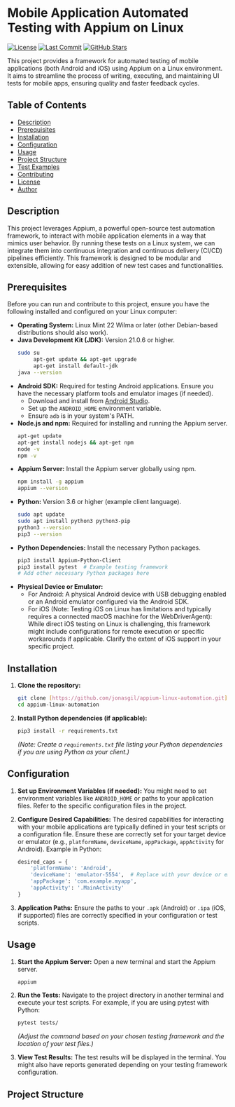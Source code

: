 # Mobile Application Automated Testing with Appium on Linux

[![License](https://img.shields.io/badge/License-MIT-yellow.svg)](https://opensource.org/licenses/MIT)
[![Last Commit](https://img.shields.io/github/last-commit/jonasgil/appium-linux-automation.svg)](https://github.com/jonasgil/appium-linux-automation/commits/main)
[![GitHub Stars](https://img.shields.io/github/stars/jonasgil/appium-linux-automation.svg?style=social)](https://github.com/jonasgil/appium-linux-automation/stargazers)

This project provides a framework for automated testing of mobile applications (both Android and iOS) using Appium on a Linux environment. It aims to streamline the process of writing, executing, and maintaining UI tests for mobile apps, ensuring quality and faster feedback cycles.

## Table of Contents

- [Description](#description)
- [Prerequisites](#prerequisites)
- [Installation](#installation)
- [Configuration](#configuration)
- [Usage](#usage)
- [Project Structure](#project-structure)
- [Test Examples](#test-examples)
- [Contributing](#contributing)
- [License](#license)
- [Author](#author)

## Description

This project leverages Appium, a powerful open-source test automation framework, to interact with mobile application elements in a way that mimics user behavior. By running these tests on a Linux system, we can integrate them into continuous integration and continuous delivery (CI/CD) pipelines efficiently. This framework is designed to be modular and extensible, allowing for easy addition of new test cases and functionalities.

## Prerequisites

Before you can run and contribute to this project, ensure you have the following installed and configured on your Linux computer:

* **Operating System:** Linux Mint 22 Wilma or later (other Debian-based distributions should also work).
* **Java Development Kit (JDK):** Version 21.0.6 or higher.
    ```bash
    sudo su
         apt-get update && apt-get upgrade
         apt-get install default-jdk
    java --version
    ```
* **Android SDK:** Required for testing Android applications. Ensure you have the necessary platform tools and emulator images (if needed).
    * Download and install from [Android Studio](https://developer.android.com/studio).
    * Set up the `ANDROID_HOME` environment variable.
    * Ensure `adb` is in your system's PATH.
* **Node.js and npm:** Required for installing and running the Appium server.
    ```bash
    apt-get update
    apt-get install nodejs && apt-get npm
    node -v
    npm -v
    ```
* **Appium Server:** Install the Appium server globally using npm.
    ```bash
    npm install -g appium
    appium --version
    ```
* **Python:** Version 3.6 or higher (example client language).
    ```bash
    sudo apt update
    sudo apt install python3 python3-pip
    python3 --version
    pip3 --version
    ```
* **Python Dependencies:** Install the necessary Python packages.
    ```bash
    pip3 install Appium-Python-Client
    pip3 install pytest  # Example testing framework
    # Add other necessary Python packages here
    ```
* **Physical Device or Emulator:**
    * For Android: A physical Android device with USB debugging enabled or an Android emulator configured via the Android SDK.
    * For iOS (Note: Testing iOS on Linux has limitations and typically requires a connected macOS machine for the WebDriverAgent): While direct iOS testing on Linux is challenging, this framework might include configurations for remote execution or specific workarounds if applicable. Clarify the extent of iOS support in your specific project.

## Installation

1.  **Clone the repository:**
    ```bash
    git clone [https://github.com/jonasgil/appium-linux-automation.git](https://github.com/jonasgil/appium-linux-automation.git)
    cd appium-linux-automation
    ```

2.  **Install Python dependencies (if applicable):**
    ```bash
    pip3 install -r requirements.txt
    ```
    *(Note: Create a `requirements.txt` file listing your Python dependencies if you are using Python as your client.)*

## Configuration

1.  **Set up Environment Variables (if needed):**
    You might need to set environment variables like `ANDROID_HOME` or paths to your application files. Refer to the specific configuration files in the project.

2.  **Configure Desired Capabilities:**
    The desired capabilities for interacting with your mobile applications are typically defined in your test scripts or a configuration file. Ensure these are correctly set for your target device or emulator (e.g., `platformName`, `deviceName`, `appPackage`, `appActivity` for Android). Example in Python:
    ```python
    desired_caps = {
        'platformName': 'Android',
        'deviceName': 'emulator-5554',  # Replace with your device or emulator name
        'appPackage': 'com.example.myapp',
        'appActivity': '.MainActivity'
    }
    ```

3.  **Application Paths:**
    Ensure the paths to your `.apk` (Android) or `.ipa` (iOS, if supported) files are correctly specified in your configuration or test scripts.

## Usage

1.  **Start the Appium Server:**
    Open a new terminal and start the Appium server.
    ```bash
    appium
    ```

2.  **Run the Tests:**
    Navigate to the project directory in another terminal and execute your test scripts. For example, if you are using pytest with Python:
    ```bash
    pytest tests/
    ```
    *(Adjust the command based on your chosen testing framework and the location of your test files.)*

3.  **View Test Results:**
    The test results will be displayed in the terminal. You might also have reports generated depending on your testing framework configuration.

## Project Structure
